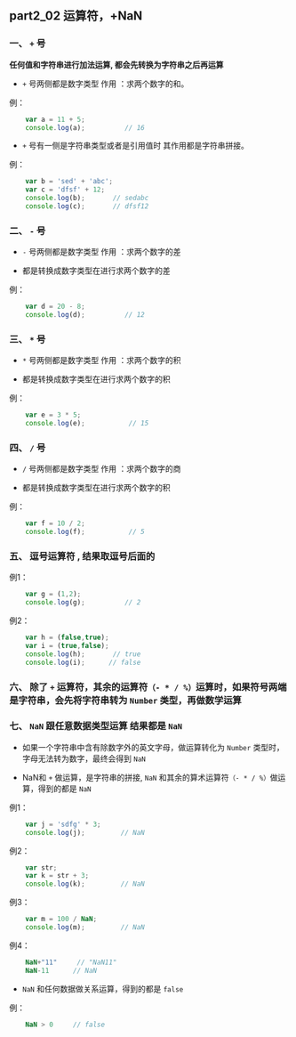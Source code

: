## part2_02 运算符，+NaN

### 一、 `+` 号

**任何值和字符串进行加法运算, 都会先转换为字符串之后再运算**

* `+` 号两侧都是数字类型   作用 ：求两个数字的和。

例：
```javascript
	var a = 11 + 5;
	console.log(a);          // 16
```
* `+` 号有一侧是字符串类型或者是引用值时 其作用都是字符串拼接。

例：
```javascript
	var b = 'sed' + 'abc';
	var c = 'dfsf' + 12;
	console.log(b);       // sedabc
	console.log(c);       // dfsf12
```	

### 二、 `-` 号

* `-` 号两侧都是数字类型 作用 ：求两个数字的差

* 都是转换成数字类型在进行求两个数字的差

例：
```javascript
	var d = 20 - 8;
	console.log(d);          // 12
```
### 三、 `*` 号

* `*` 号两侧都是数字类型 作用 ：求两个数字的积

* 都是转换成数字类型在进行求两个数字的积

例：
```javascript
	var e = 3 * 5;
	console.log(e);           // 15
```
### 四、 `/` 号

* `/` 号两侧都是数字类型 作用 ：求两个数字的商

* 都是转换成数字类型在进行求两个数字的积

例：
```javascript
	var f = 10 / 2;
	console.log(f);           // 5
```
### 五、 逗号运算符 , 结果取逗号后面的

例1：
```javascript
	var g = (1,2);
	console.log(g);          // 2
```
例2：
```javascript
	var h = (false,true);
	var i = (true,false);
	console.log(h);       // true
	console.log(i);      // false
```
### 六、 除了 `+` 运算符，其余的运算符`（- * / %）`运算时，如果符号两端是字符串，会先将字符串转为 `Number` 类型，再做数学运算

### 七、 `NaN` 跟任意数据类型运算 结果都是 `NaN`

* 如果一个字符串中含有除数字外的英文字母，做运算转化为 `Number` 类型时，字母无法转为数字，最终会得到 `NaN`


* NaN和 `+` 做运算，是字符串的拼接, `NaN` 和其余的算术运算符`（- * / %）`做运算，得到的都是 `NaN`

例1：
```javascript
	var j = 'sdfg' * 3;
	console.log(j);         // NaN
```
例2：
```javascript
	var str;
	var k = str + 3;
	console.log(k);         // NaN
```
例3：
```javascript
	var m = 100 / NaN;
	console.log(m);         // NaN
```
例4：
```javascript
	NaN+"11"     // "NaN11"
	NaN-11      // NaN
```
* `NaN` 和任何数据做关系运算，得到的都是 `false`

例：
```javascript
	NaN > 0     // false
```





